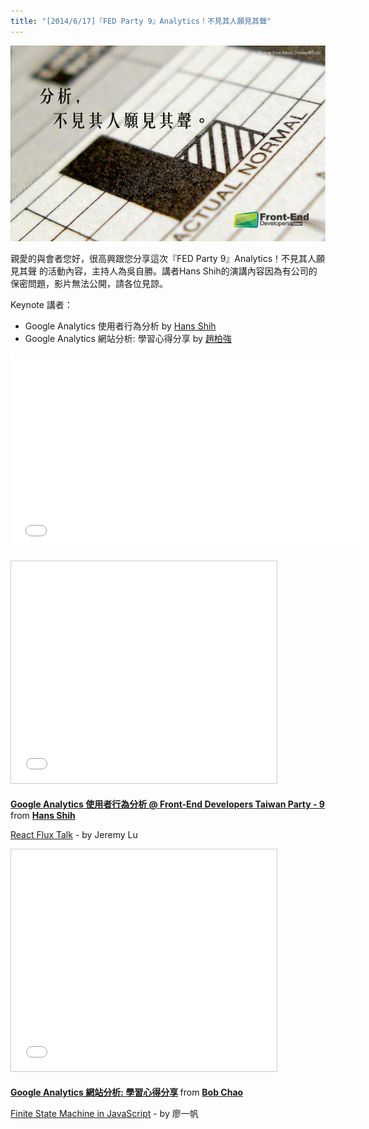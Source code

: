 ```yaml
---
title: "[2014/6/17]『FED Party 9』Analytics！不見其人願見其聲"
---
```


![Analytics！不見其人願見其聲](/images/act-9.png)

親愛的與會者您好，很高興跟您分享這次『FED Party 9』Analytics！不見其人願見其聲
的活動內容，主持人為吳自勝。講者Hans Shih的演講內容因為有公司的保密問題，影片無法公開，請各位見諒。

Keynote 講者：

  * Google Analytics 使用者行為分析 by [Hans Shih](http://goo.gl/gcbQIg)
  * Google Analytics 網站分析: 學習心得分享 by [趙柏強](http://goo.gl/tZpRSO)

<p>
<iframe width="560" height="315" src="//www.youtube.com/embed/x-Tfdb998Ao?list=PLmwIWrPep6nnr9VDcD17SGunsXBebM7Vc" frameborder="0" allowfullscreen></iframe>
</p>

<p>
<iframe src="//www.slideshare.net/slideshow/embed_code/35996560" width="425" height="355" frameborder="0" marginwidth="0" marginheight="0" scrolling="no" style="border:1px solid #CCC; border-width:1px; margin-bottom:5px; max-width: 100%;" allowfullscreen> </iframe> <div style="margin-bottom:5px"> <strong> <a href="//www.slideshare.net/OortShih/google-analytics-35996560" title="Google Analytics 使用者行為分析 @ Front-End Developers Taiwan Party - 9" target="_blank">Google Analytics 使用者行為分析 @ Front-End Developers Taiwan Party - 9</a> </strong> from <strong><a href="//www.slideshare.net/OortShih" target="_blank">Hans Shih</a></strong> </div>
</p>

[React Flux Talk](https://www.facebook.com/groups/f2e.tw/689879977716037) - by Jeremy Lu

<p>
<iframe src="//www.slideshare.net/slideshow/embed_code/35968252" width="425" height="355" frameborder="0" marginwidth="0" marginheight="0" scrolling="no" style="border:1px solid #CCC; border-width:1px; margin-bottom:5px; max-width: 100%;" allowfullscreen> </iframe> <div style="margin-bottom:5px"> <strong> <a href="//www.slideshare.net/bobchao/google-analytics-35968252" title="Google Analytics 網站分析: 學習心得分享" target="_blank">Google Analytics 網站分析: 學習心得分享</a> </strong> from <strong><a href="//www.slideshare.net/bobchao" target="_blank">Bob Chao</a></strong> </div>
</p>

[Finite State Machine in JavaScript](https://www.facebook.com/groups/f2e.tw/690095544361147/) - by 廖一帆
